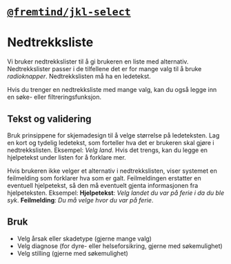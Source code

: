 # [`@fremtind/jkl-select`](https://fremtind.github.io/jokul/components/select/)

# Nedtrekksliste
Vi bruker nedtrekkslister til å gi brukeren en liste med alternativ. Nedtrekkslister passer i de tilfellene det er for mange valg til å bruke _radioknapper_. Nedtrekkslisten må ha en ledetekst.

Hvis du trenger en nedtrekksliste med mange valg, kan du også legge inn en søke- eller filtreringsfunksjon.

## Tekst og validering
Bruk prinsippene for skjemadesign til å velge størrelse på ledeteksten. Lag en kort og tydelig ledetekst, som forteller hva det er brukeren skal gjøre i nedtrekkslisten. Eksempel: _Velg land_. Hvis det trengs, kan du legge en hjelpetekst under listen for å forklare mer.

Hvis brukeren ikke velger et alternativ i nedtrekkslisten, viser systemet en feilmelding som forklarer hva som er galt. Feilmeldingen erstatter en eventuell hjelpetekst, så den må eventuelt gjenta informasjonen fra hjelpeteksten. 
Eksempel: 
**Hjelpetekst**: _Velg landet du var på ferie i da du ble syk_. **Feilmelding**: _Du må velge hvor du var på ferie_.

## Bruk
- Velg årsak eller skadetype (gjerne mange valg)
- Velg diagnose (for dyre- eller helseforsikring, gjerne med søkemulighet)
- Velg stilling (gjerne med søkemulighet)
